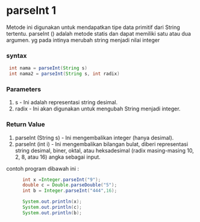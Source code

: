 # parseInt 1

Metode ini digunakan untuk mendapatkan tipe data primitif dari String tertentu. parseInt () adalah metode statis dan dapat memiliki satu atau dua argumen. yg pada intinya merubah string menjadi nilai integer

### syntax
```java
 int nama = parseInt(String s)
 int nama2 = parseInt(String s, int radix)
```
### Parameters

1. s - Ini adalah representasi string desimal.
1. radix - Ini akan digunakan untuk mengubah String menjadi integer.

### Return Value
1. parseInt (String s) - Ini mengembalikan integer (hanya desimal).
1. parseInt (int i) - Ini mengembalikan bilangan bulat, diberi representasi string desimal, biner, oktal, atau heksadesimal (radix masing-masing 10, 2, 8, atau 16) angka sebagai input.


contoh program dibawah ini :
```java
      int x =Integer.parseInt("9");
      double c = Double.parseDouble("5");
      int b = Integer.parseInt("444",16);

      System.out.println(x);
      System.out.println(c);
      System.out.println(b);
```
